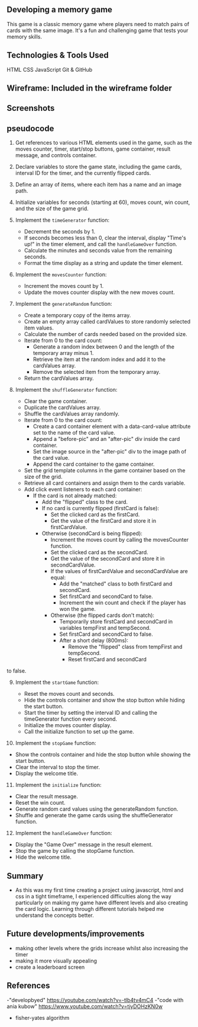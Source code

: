 ## Developing a memory game

This game is a classic memory game where players need to match pairs of cards with the same image. It's a fun and challenging game that tests your memory skills.

## Technologies & Tools Used

HTML
CSS
JavaScript
Git & GitHub

## Wireframe: Included in the wireframe folder

## Screenshots

## pseudocode

1. Get references to various HTML elements used in the game, such as the moves counter, timer, start/stop buttons, game container, result message, and controls container.

2. Declare variables to store the game state, including the game cards, interval ID for the timer, and the currently flipped cards.

3. Define an array of items, where each item has a name and an image path.

4. Initialize variables for seconds (starting at 60), moves count, win count, and the size of the game grid.

5. Implement the `timeGenerator` function:

   - Decrement the seconds by 1.
   - If seconds becomes less than 0, clear the interval, display "Time's up!" in the timer element, and call the `handleGameOver` function.
   - Calculate the minutes and seconds value from the remaining seconds.
   - Format the time display as a string and update the timer element.

6. Implement the `movesCounter` function:

   - Increment the moves count by 1.
   - Update the moves counter display with the new moves count.

7. Implement the `generateRandom` function:

   - Create a temporary copy of the items array.
   - Create an empty array called cardValues to store randomly selected item values.
   - Calculate the number of cards needed based on the provided size.
   - Iterate from 0 to the card count:
     - Generate a random index between 0 and the length of the temporary array minus 1.
     - Retrieve the item at the random index and add it to the cardValues array.
     - Remove the selected item from the temporary array.
   - Return the cardValues array.

8. Implement the `shuffleGenerator` function:
   - Clear the game container.
   - Duplicate the cardValues array.
   - Shuffle the cardValues array randomly.
   - Iterate from 0 to the card count:
     - Create a card container element with a data-card-value attribute set to the name of the card value.
     - Append a "before-pic" and an "after-pic" div inside the card container.
     - Set the image source in the "after-pic" div to the image path of the card value.
     - Append the card container to the game container.
   - Set the grid template columns in the game container based on the size of the grid.
   - Retrieve all card containers and assign them to the cards variable.
   - Add click event listeners to each card container:
     - If the card is not already matched:
       - Add the "flipped" class to the card.
       - If no card is currently flipped (firstCard is false):
         - Set the clicked card as the firstCard.
         - Get the value of the firstCard and store it in firstCardValue.
       - Otherwise (secondCard is being flipped):
         - Increment the moves count by calling the movesCounter function.
         - Set the clicked card as the secondCard.
         - Get the value of the secondCard and store it in secondCardValue.
         - If the values of firstCardValue and secondCardValue are equal:
           - Add the "matched" class to both firstCard and secondCard.
           - Set firstCard and secondCard to false.
           - Increment the win count and check if the player has won the game.
         - Otherwise (the flipped cards don't match):
           - Temporarily store firstCard and secondCard in variables tempFirst and tempSecond.
           - Set firstCard and secondCard to false.
           - After a short delay (800ms):
             - Remove the "flipped" class from tempFirst and tempSecond.
             - Reset firstCard and secondCard

to false.

9. Implement the `startGame` function:

   - Reset the moves count and seconds.
   - Hide the controls container and show the stop button while hiding the start button.
   - Start the timer by setting the interval ID and calling the timeGenerator function every second.
   - Initialize the moves counter display.
   - Call the initialize function to set up the game.

10. Implement the `stopGame` function:

- Show the controls container and hide the stop button while showing the start button.
- Clear the interval to stop the timer.
- Display the welcome title.

11. Implement the `initialize` function:

- Clear the result message.
- Reset the win count.
- Generate random card values using the generateRandom function.
- Shuffle and generate the game cards using the shuffleGenerator function.

12. Implement the `handleGameOver` function:

- Display the "Game Over" message in the result element.
- Stop the game by calling the stopGame function.
- Hide the welcome title.

## Summary

- As this was my first time creating a project using javascript, html and css in a tight timeframe, I experienced difficulties along the way particularly on making my game have different levels and also creating the card logic.
  Learning through different tutorials helped me understand the concepts better.

## Future developments/improvements

- making other levels where the grids increase whilst also increasing the timer
- making it more visually appealing
- create a leaderboard screen

## References

-"developbyed" https://youtube.com/watch?v=-tlb4tv4mC4
-"code with ania kubow" https://www.youtube.com/watch?v=tjyDOHzKN0w

- fisher-yates algorithm
